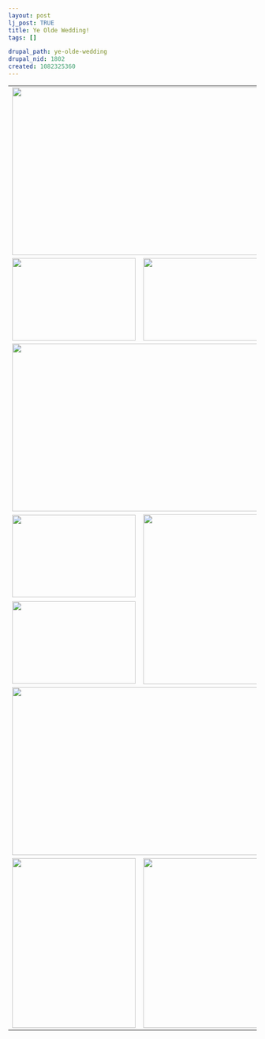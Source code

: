 ```yaml
--- 
layout: post
lj_post: TRUE
title: Ye Olde Wedding!
tags: []

drupal_path: ye-olde-wedding
drupal_nid: 1802
created: 1082325360
---
```

<lj-cut text="Show Me The Pictures"><table border="0" cellspacing="0" cellpadding="5">
	<tr>
		<td colspan="2"><img src="/files/lj-photos/wedding/IMG_8464.jpg" alt="" width="510" height="340" border="0"></td>
	</tr>
	<tr>
		<td><img src="/files/lj-photos/wedding/IMG_8495.jpg" alt="" width="250" height="167" border="0"></td>
		<td><img src="/files/lj-photos/wedding/IMG_8537.jpg" alt="" width="250" height="167" border="0"></td>
	</tr>
	<tr>
		<td colspan="2"><img src="/files/lj-photos/wedding/IMG_8488.jpg" alt="" width="510" height="340" border="0"></td>
	</tr>
	<tr>
		<td><img src="/files/lj-photos/wedding/IMG_8520.jpg" alt="" width="250" height="167" border="0"></td>
		<td rowspan="2"><img src="/files/lj-photos/wedding/IMG_8494.jpg" alt="" width="250" height="344" border="0"></td>
	</tr>
	<tr>
		<td><img src="/files/lj-photos/wedding/IMG_8538.jpg" alt="" width="250" height="167" border="0"></td>
	</tr>
	<tr>
		<td colspan="2"><img src="/files/lj-photos/wedding/IMG_8574.jpg" alt="" width="510" height="340" border="0"></td>
	</tr>
	<tr>
		<td><img src="/files/lj-photos/wedding/IMG_8568.jpg" alt="" width="250" height="344" border="0"></td>
		<td><img src="/files/lj-photos/wedding/IMG_8515.jpg" alt="" width="250" height="344" border="0"></td>
	</tr>
</table>
